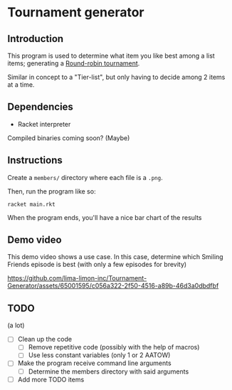 # Tournament generator

## Introduction
This program is used to determine what item you like best among a list items; generating a [Round-robin tournament](https://en.wikipedia.org/wiki/Round-robin_tournament).

Similar in concept to a "Tier-list", but only having to decide among 2 items at a time.

## Dependencies
- Racket interpreter

Compiled binaries coming soon? (Maybe)

## Instructions 
Create a `members/` directory where each file is a `.png`.

Then, run the program like so:

```shell
racket main.rkt
```

When the program ends, you'll have a nice bar chart of the results

## Demo video
This demo video shows a use case. In this case, determine which Smiling Friends episode is best (with only a few episodes for brevity)


https://github.com/lima-limon-inc/Tournament-Generator/assets/65001595/c056a322-2f50-4516-a89b-46d3a0dbdfbf


## TODO
(a lot)

- [ ] Clean up the code
	- [ ] Remove repetitive code (possibly with the help of macros)
	- [ ] Use less constant variables (only 1 or 2 AATOW)
- [ ] Make the program receive command line arguments
	- [ ] Determine the members directory with said arguments
- [ ] Add more TODO items
